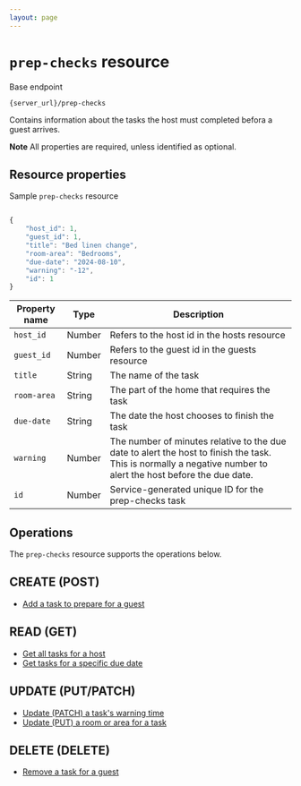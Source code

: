 ```yaml
---
layout: page
---
```

# `prep-checks` resource

Base endpoint

```shell
{server_url}/prep-checks
```

Contains information about the tasks the host must completed befora a guest arrives.

**Note** All properties are required, unless identified as optional.

## Resource properties

Sample `prep-checks` resource

```js

{
    "host_id": 1,
    "guest_id": 1,
    "title": "Bed linen change",
    "room-area": "Bedrooms",
    "due-date": "2024-08-10",
    "warning": "-12",
    "id": 1
}
```

| Property name | Type | Description |
| ------------- | ----------- | ----------- |
| `host_id` | Number | Refers to the host id in the hosts resource |
| `guest_id` | Number |Refers to the guest id in the guests resource |
| `title` | String |The name of the task |
| `room-area` | String|The part of the home that requires the task |
| `due-date` | String | The date the host chooses to finish the task |
| `warning` | Number |The number of minutes relative to the due date to alert the host to finish the task. This is normally a negative number to alert the host before the due date. |
| `id` | Number | Service-generated unique ID for the prep-checks task |

## Operations

The `prep-checks` resource supports the operations below.

## CREATE (POST)

* [Add a task to prepare for a guest](../api/prep_check_CRUDref/create-prep-check-task.md)

## READ (GET)

* [Get all tasks for a host](../api/prep_check_CRUDref/get-all-prep-check-tasks.md)
* [Get tasks for a specific due date](../api/prep_check_CRUDref/get-prep-check-tasks-by-due-date.md)

## UPDATE (PUT/PATCH)

* [Update (PATCH) a task's warning time](../api/prep_check_CRUDref/update-patch-warning-by-id.md)
* [Update (PUT) a room or area for a task](../api/prep_check_CRUDref/update-put-room-area-by-guest-id.md)

## DELETE (DELETE)

* [Remove a task for a guest](../api/prep_check_CRUDref/delete-prep-check-task-by-id.md)
